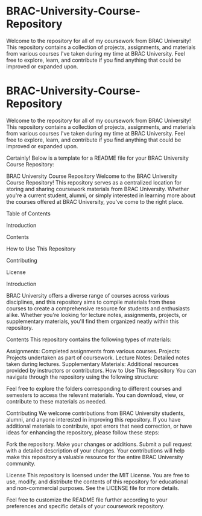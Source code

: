 # BRAC-University-Course-Repository
Welcome to the repository for all of my coursework from BRAC University! This repository contains a collection of projects, assignments, and materials from various courses I've taken during my time at BRAC University. Feel free to explore, learn, and contribute if you find anything that could be improved or expanded upon.

# BRAC-University-Course-Repository
Welcome to the repository for all of my coursework from BRAC University! This repository contains a collection of projects, assignments, and materials from various courses I've taken during my time at BRAC University. Feel free to explore, learn, and contribute if you find anything that could be improved or expanded upon.

Certainly! Below is a template for a README file for your BRAC University Course Repository:

BRAC University Course Repository
Welcome to the BRAC University Course Repository! This repository serves as a centralized location for storing and sharing coursework materials from BRAC University. Whether you're a current student, alumni, or simply interested in learning more about the courses offered at BRAC University, you've come to the right place.

Table of Contents

Introduction

Contents

How to Use This Repository

Contributing

License

Introduction

BRAC University offers a diverse range of courses across various disciplines, and this repository aims to compile materials from these courses to create a comprehensive resource for students and enthusiasts alike. Whether you're looking for lecture notes, assignments, projects, or supplementary materials, you'll find them organized neatly within this repository.

Contents
This repository contains the following types of materials:

Assignments: Completed assignments from various courses.
Projects: Projects undertaken as part of coursework.
Lecture Notes: Detailed notes taken during lectures.
Supplementary Materials: Additional resources provided by instructors or contributors.
How to Use This Repository
You can navigate through the repository using the following structure:

Feel free to explore the folders corresponding to different courses and semesters to access the relevant materials. You can download, view, or contribute to these materials as needed.

Contributing
We welcome contributions from BRAC University students, alumni, and anyone interested in improving this repository. If you have additional materials to contribute, spot errors that need correction, or have ideas for enhancing the repository, please follow these steps:

Fork the repository.
Make your changes or additions.
Submit a pull request with a detailed description of your changes.
Your contributions will help make this repository a valuable resource for the entire BRAC University community.

License
This repository is licensed under the MIT License. You are free to use, modify, and distribute the contents of this repository for educational and non-commercial purposes. See the LICENSE file for more details.

Feel free to customize the README file further according to your preferences and specific details of your coursework repository.
